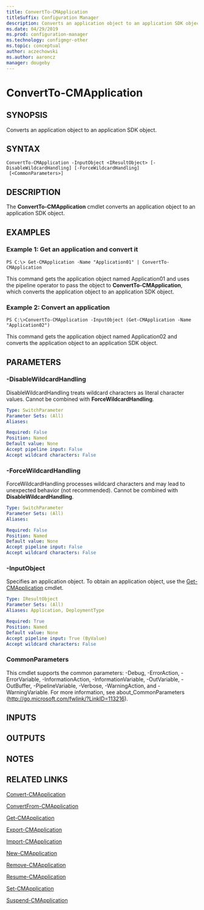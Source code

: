 ```yaml
---
title: ConvertTo-CMApplication
titleSuffix: Configuration Manager
description: Converts an application object to an application SDK object.
ms.date: 04/29/2019
ms.prod: configuration-manager
ms.technology: configmgr-other
ms.topic: conceptual
author: aczechowski
ms.author: aaroncz
manager: dougeby
---
```


# ConvertTo-CMApplication

## SYNOPSIS
Converts an application object to an application SDK object.

## SYNTAX

```
ConvertTo-CMApplication -InputObject <IResultObject> [-DisableWildcardHandling] [-ForceWildcardHandling]
 [<CommonParameters>]
```

## DESCRIPTION
The **ConvertTo-CMApplication** cmdlet converts an application object to an application SDK object.

## EXAMPLES

### Example 1: Get an application and convert it
```
PS C:\> Get-CMApplication -Name "Application01" | ConvertTo-CMApplication
```

This command gets the application object named Application01 and uses the pipeline operator to pass the object to **ConvertTo-CMApplication**, which converts the application object to an application SDK object.

### Example 2: Convert an application
```
PS C:\>ConvertTo-CMApplication -InputObject (Get-CMApplication -Name "Application02")
```

This command gets the application object named Application02 and converts the application object to an application SDK object.

## PARAMETERS

### -DisableWildcardHandling
DisableWildcardHandling treats wildcard characters as literal character values. Cannot be combined with **ForceWildcardHandling**.

```yaml
Type: SwitchParameter
Parameter Sets: (All)
Aliases: 

Required: False
Position: Named
Default value: None
Accept pipeline input: False
Accept wildcard characters: False
```

### -ForceWildcardHandling
ForceWildcardHandling processes wildcard characters and may lead to unexpected behavior (not recommended). Cannot be combined with **DisableWildcardHandling**.

```yaml
Type: SwitchParameter
Parameter Sets: (All)
Aliases: 

Required: False
Position: Named
Default value: None
Accept pipeline input: False
Accept wildcard characters: False
```

### -InputObject
Specifies an application object.
To obtain an application object, use the [Get-CMApplication](./Get-CMApplication.md) cmdlet.

```yaml
Type: IResultObject
Parameter Sets: (All)
Aliases: Application, DeploymentType

Required: True
Position: Named
Default value: None
Accept pipeline input: True (ByValue)
Accept wildcard characters: False
```

### CommonParameters
This cmdlet supports the common parameters: -Debug, -ErrorAction, -ErrorVariable, -InformationAction, -InformationVariable, -OutVariable, -OutBuffer, -PipelineVariable, -Verbose, -WarningAction, and -WarningVariable. For more information, see about_CommonParameters (http://go.microsoft.com/fwlink/?LinkID=113216).

## INPUTS

## OUTPUTS

## NOTES

## RELATED LINKS

[Convert-CMApplication](./Convert-CMApplication.md)

[ConvertFrom-CMApplication](./ConvertFrom-CMApplication.md)

[Get-CMApplication](./Get-CMApplication.md)

[Export-CMApplication](./Export-CMApplication.md)

[Import-CMApplication](./Import-CMApplication.md)

[New-CMApplication](./New-CMApplication.md)

[Remove-CMApplication](./Remove-CMApplication.md)

[Resume-CMApplication](./Resume-CMApplication.md)

[Set-CMApplication](./Set-CMApplication.md)

[Suspend-CMApplication](./Suspend-CMApplication.md)


